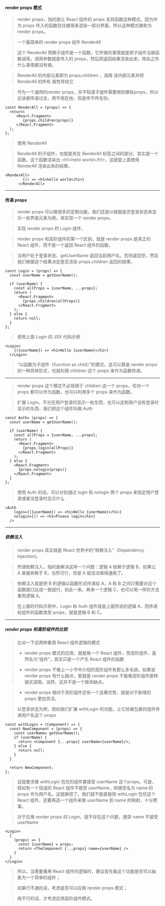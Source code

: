#### render props 模式
>render props，指的是让 React 组件的 props 支持函数这种模式。因为作为 props 传入的函数往往被用来渲染一部分界面，所以这种模式被称为 render props。

>一个最简单的 render props 组件 RenderAll

>这个 RenderAll 预期子组件是一个函数，它所做的事情就是把子组件当做函数调用，调用参数就是传入的 props，然后把返回结果渲染出来，除此之外什么事情都没有做。

>RenderAll 的内部元素即为 props.children ，调用 该内部元素并把  RenderAll 的所有 属性传给它

>作为一个通用的render props，并不知道子组件需要用到哪些props，所以应该都传递过去，用不用在他，但是传不传在你。

```tsx
const RenderAll = (props) => {
  return(
     <React.Fragment>
     	{props.children(props)}
     </React.Fragment>
  );
};
```

>使用 RenderAll 

>RenderAll 的子组件，也就是夹在 RenderAll 标签之间的部分，其实是一个函数。这个函数渲染出 \<h1\>hello world\<\/h1\>，这就是上面使用 RenderAll 渲染出来的结果。

```tsx
<RenderAll>
        {() => <h1>hello world</h1>}
      </RenderAll>
```

***
#### 传递 props
>render props 可以做很多的定制功能，我们还是以根据是否登录状态来显示一些界面元素为例，来实现一个 render props。

>实现 render props 的 Login 组件，

>render props 和高阶组件的第一个区别，就是 render props 是真正的 React 组件，而不是一个返回 React 组件的函数。

>当用户处于登录状态，getUserName 返回当前用户名，否则返回空，然后我们根据这个结果决定是否渲染 props.children 返回的结果。

```tsx
const Login = (props) => {
  const userName = getUserName();

  if (userName) {
    const allProps = {userName, ...props};
    return (
      <React.Fragment>
        {props.children(allProps)}
      </React.Fragment>
    );
  } else {
    return null;
  }
};
```

>使用上面 Login 的 JSX 代码示例

```tsx
<Login>
    {({userName}) => <h1>Hello {userName}</h1>}
  </Login>
```

>“以函数为子组件（function as child）”的模式，这可以算是 render props 的一种具体形式，也就利用 children 这个 props 来作为函数传递。

***
>render props 这个模式不必局限于 children 这一个 props，任何一个 props 都可以作为函数，也可以利用多个 props 来作为函数。

>扩展 Login，不光在用户登录时显示一些东西，也可以定制用户没有登录时显示的东西，我们把这个组件叫做 Auth

```tsx
const Auth= (props) => {
  const userName = getUserName();

  if (userName) {
    const allProps = {userName, ...props};
    return (
      <React.Fragment>
        {props.login(allProps)}
      </React.Fragment>
    );
  } else {
    <React.Fragment>
      {props.nologin(props)}
    </React.Fragment>
  }
};
```

>使用 Auth 的话，可以分别通过 login 和 nologin 两个 props 来指定用户登录或者没登录时显示什么

```tsx
<Auth
    login={({userName}) => <h1>Hello {userName}</h1>}
    nologin={() => <h1>Please login</h1>}
  />

```

***
##### 依赖注入
>render props 其实就是 React 世界中的“依赖注入”（Dependency Injection)。

> 所谓依赖注入，指的是解决这样一个问题：逻辑 A 依赖于逻辑 B，如果让 A 直接依赖于 B，当然可行，但是 A 就没法做得通用了。

>依赖注入就是把 B 的逻辑以函数形式传递给 A，A 和 B 之间只需要对这个函数接口达成一致就行，如此一来，再来一个逻辑 C，也可以用一样的方法重用逻辑 A。

>在上面的代码示例中，Login 和 Auth 组件就是上面所说的逻辑 A，而传递给组件的函数类型 props，就是逻辑 B 和 C。

***
##### render props 和高阶组件的比较
>比对一下这两种重用 React 组件逻辑的模式

> - render props 模式的应用，就是做一个 React 组件，而高阶组件，虽然名为“组件”，其实只是一个产生 React 组件的函数

> - render props 不像上一小节中介绍的高阶组件有那么多毛病，如果说 render props 有什么缺点，那就是 render props 不能像高阶组件那样链式调用，当然，这并不是一个致命缺点。

> - render props 相对于高阶组件还有一个显著优势，就是对于新增的 props 更加灵活。

>以登录状态为例，假如我们扩展 withLogin 的功能，让它给被包裹的组件传递用户名这个 props

```tsx
const withLogin = (Component) => {
  const NewComponent = (props) => {
    const userName= getUserName();
    if (userName) {
      return <Component {...props} userName={userName}/>;
    } else {
      return null;
    }
  }

  return NewComponent;
};
```
>这就要求被 withLogin 包住的组件要接受 userName 这个props。可是，假如有一个现成的 React 组件不接受 userName，却接受名为 name 的 props 作为用户名，这就麻烦了。我们就不能直接用 withLogin 包住这个 React 组件，还要再造一个组件来做 userName 到 name 的映射，十分费事。


>对于应用 render props 的 Login，就不存在这个问题，接受 name 不接受 userName

```tsx
<Login>
  {
    (props) => {
      const {userName} = props;
      return <TheComponent {...props} name={userName} />
    }
  }
</Login>
```


>所以，当需要重用 React 组件的逻辑时，建议首先看这个功能是否可以抽象为一个简单的组件；

>如果行不通的话，考虑是否可以应用 render props 模式；

>再不行的话，才考虑应用高阶组件模式。
